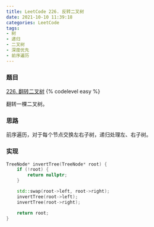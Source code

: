 ```yaml
---
title: LeetCode 226. 反转二叉树
date: 2021-10-10 11:39:18
categories: LeetCode
tags:
- 树
- 递归
- 二叉树
- 深度优先
- 前序遍历
---
```


### 题目
[226. 翻转二叉树](https://leetcode-cn.com/problems/invert-binary-tree/)
{% codelevel easy %}

翻转一棵二叉树。
<!-- more -->

### 思路
前序遍历，对于每个节点交换左右子树，递归处理左、右子树。

### 实现
``` cpp
TreeNode* invertTree(TreeNode* root) {
    if (!root) {
        return nullptr;
    }

    std::swap(root->left, root->right);
    invertTree(root->left);
    invertTree(root->right);

    return root;
}
```
